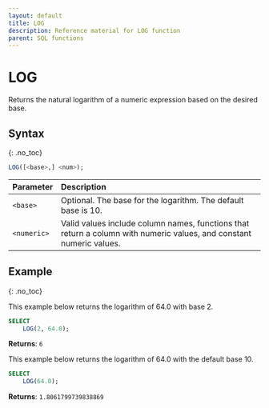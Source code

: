 ```yaml
---
layout: default
title: LOG
description: Reference material for LOG function
parent: SQL functions
---
```


# LOG

Returns the natural logarithm of a numeric expression based on the desired base.

## Syntax
{: .no_toc}

```sql
LOG([<base>,] <num>);
```

| Parameter   | Description                                                                                                         |
| :----------- | :------------------------------------------------------------------------------------------------------------------- |
| `<base>`    | Optional. The base for the logarithm. The default base is 10.                                                       |
| `<numeric>` | Valid values include column names, functions that return a column with numeric values, and constant numeric values. |

## Example
{: .no_toc}

This example below returns the logarithm of 64.0 with base 2.&#x20;

```sql
SELECT
    LOG(2, 64.0);
```

**Returns**: `6`

This example below returns the logarithm of 64.0 with the default base 10.

```sql
SELECT
    LOG(64.0);
```

**Returns**: `1.8061799739838869`
